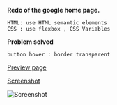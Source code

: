 **Redo of the google home page.**

	HTML: use HTML semantic elements
	CSS : use flexbox , CSS Variables 

**Problem solved**

	button hover : border transparent

[Preview page](https://ryodaeva.github.io/google-home-page/)

[Screenshot](https://ryodaeva.github.io/google-home-page/screenshot/google-home-page-screenshot.png)

![Screenshot](https://ryodaeva.github.io/google-home-page/screenshot/google-home-page-screenshot.png)
